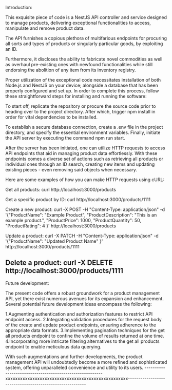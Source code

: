Introduction:

This exquisite piece of code is a NestJS API controller and service designed to manage products, delivering exceptional functionalities to access, manipulate and remove product data.

The API furnishes a copious plethora of multifarious endpoints for procuring all sorts and types of products or singularly particular goods, by exploiting an ID.

Furthermore, it discloses the ability to fabricate novel commodities as well as overhaul pre-existing ones with newfound functionalities while still endorsing the abolition of any item from its inventory registry.

Proper utilization of the exceptional code necessitates installation of both Node.js and NestJS on your device; alongside a database that has been properly configured and set up. In order to complete this process, follow these straightforward steps for installing and running the software:

To start off, replicate the repository or procure the source code prior to heading over to the project directory. After which, trigger npm install in order for vital dependencies to be installed.

To establish a secure database connection, create a .env file in the project directory, and specify the essential environment variables. Finally, initiate the API server by executing the command npm run start.

After the server has been initiated, one can utilize HTTP requests to access API endpoints that aid in managing product data effortlessly. With these endpoints comes a diverse set of actions such as retrieving all products or individual ones through an ID search, creating new items and updating existing pieces - even removing said objects when necessary.

Here are some examples of how you can make HTTP requests using cURL:

Get all products:
curl http://localhost:3000/products

Get a specific product by ID:
curl http://localhost:3000/products/1111

Create a new product:
curl -X POST -H "Content-Type: application/json" -d '{"ProductName": "Example Product", "ProductDescription": "This is an example product.", "ProductPrice": 1000, "ProductQuantity": 50, "ProductRating": 4 }' http://localhost:3000/products

Update a product:
curl -X PATCH -H "Content-Type: application/json" -d '{"ProductName": "Updated Product Name" }' http://localhost:3000/products/1111

Delete a product:
curl -X DELETE http://localhost:3000/products/1111
--------------------------------------------------------------------------------------------------------------------------------------------------------------------
Future development:

The present code offers a robust groundwork for a product management API, yet there exist numerous avenues for its expansion and enhancement. Several potential future development ideas encompass the following:

1.Augmenting authentication and authorization features to restrict API endpoint access.
2.Integrating validation procedures for the request body of the create and update product endpoints, ensuring adherence to the appropriate data formats.
3.Implementing pagination techniques for the get all products endpoint to confine the volume of results returned at one time.
4.Incorporating more intricate filtering alternatives to the get all products endpoint to enable meticulous data querying.

With such augmentations and further developments, the product management API will undoubtedly become a more refined and sophisticated system, offering unparalleled convenience and utility to its users.
---------------------------------------------------------xxxxxxxxxxxxxxxxxxxxxxxxxxxxxxxxxxxxxxxxxxxxxxxxxx---------------------------------------------------------
